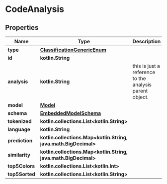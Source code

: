 
# CodeAnalysis

## Properties
Name | Type | Description | Notes
------------ | ------------- | ------------- | -------------
**type** | [**ClassificationGenericEnum**](ClassificationGenericEnum) |  | 
**id** | **kotlin.String** |  | 
**analysis** | **kotlin.String** | this is just a reference to the analysis parent object. | 
**model** | [**Model**](Model) |  | 
**schema** | [**EmbeddedModelSchema**](EmbeddedModelSchema) |  |  [optional]
**tokenized** | **kotlin.collections.List&lt;kotlin.String&gt;** |  |  [optional]
**language** | **kotlin.String** |  |  [optional]
**prediction** | **kotlin.collections.Map&lt;kotlin.String, java.math.BigDecimal&gt;** |  |  [optional]
**similarity** | **kotlin.collections.Map&lt;kotlin.String, java.math.BigDecimal&gt;** |  |  [optional]
**top5Colors** | **kotlin.collections.List&lt;kotlin.Int&gt;** |  |  [optional]
**top5Sorted** | **kotlin.collections.List&lt;kotlin.String&gt;** |  |  [optional]



